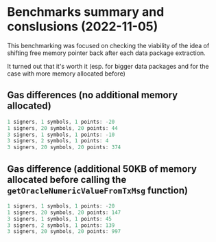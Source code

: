 # Benchmarks summary and conslusions (2022-11-05)

This benchmarking was focused on checking the viability of the idea of shifting free memory pointer back after each data package extraction.

It turned out that it's worth it (esp. for bigger data packages and for the case with more memory allocated before)

## Gas differences (no additional memory allocated)

```js
1 signers, 1 symbols, 1 points: -20
1 signers, 20 symbols, 20 points: 44
3 signers, 1 symbols, 1 points: -10
3 signers, 2 symbols, 1 points: 4
3 signers, 20 symbols, 20 points: 374
```

## Gas difference (additional 50KB of memory allocated before calling the `getOracleNumericValueFromTxMsg` function)

```js
1 signers, 1 symbols, 1 points: -20
1 signers, 20 symbols, 20 points: 147
3 signers, 1 symbols, 1 points: 45
3 signers, 2 symbols, 1 points: 139
3 signers, 20 symbols, 20 points: 997
```
